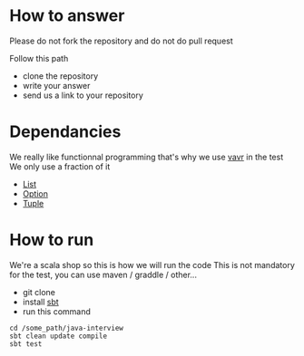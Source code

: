 # How to answer 

Please do not fork the repository and do not do pull request

Follow this path

* clone the repository
* write your answer
* send us a link to your repository


# Dependancies

We really like functionnal programming that's why we use [vavr](https://www.vavr.io/) in the test
We only use a fraction of it

* [List](https://docs.vavr.io/#_list)
* [Option](https://docs.vavr.io/#_option)
* [Tuple](https://docs.vavr.io/#_tuples)

# How to run

We're a scala shop so this is how we will run the code
This is not mandatory for the test, you can use maven / graddle / other...

* git clone
* install [sbt](https://www.scala-sbt.org/)
* run this command

```
cd /some_path/java-interview
sbt clean update compile
sbt test
```
